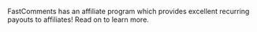 FastComments has an affiliate program which provides excellent recurring payouts to affiliates! Read on to learn more.
